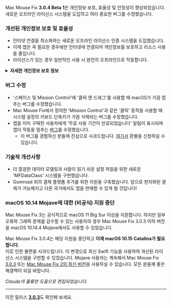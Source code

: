 Mac Mouse Fix **3.0.4 Beta 1**은 개인정보 보호, 효율성 및 안정성이 향상되었습니다.\
새로운 오프라인 라이선스 시스템을 도입하고 여러 중요한 버그를 수정했습니다.

### 개선된 개인정보 보호 및 효율성

- 인터넷 연결을 최소화하는 새로운 오프라인 라이선스 인증 시스템을 도입했습니다.
- 이제 앱은 꼭 필요한 경우에만 인터넷에 연결되어 개인정보를 보호하고 리소스 사용을 줄입니다.
- 라이선스가 있는 경우 일반적인 사용 시 완전히 오프라인으로 작동합니다.

<details>
<summary><b>자세한 개인정보 보호 정보</b></summary>
이전 버전에서는 매 실행 시마다 온라인으로 라이선스를 확인하여 제3자 서버(GitHub 및 Gumroad)에 연결 로그가 저장될 수 있었습니다. 새로운 시스템은 불필요한 연결을 제거했습니다 - 최초 라이선스 활성화 후에는 로컬 라이선스 데이터가 손상된 경우에만 인터넷에 연결됩니다.
<br><br>
제가 개인적으로 사용자 행동을 기록한 적은 없지만, 이전 시스템에서는 이론적으로 제3자 서버가 IP 주소와 연결 시간을 기록할 수 있었습니다. Gumroad는 라이선스 키를 기록하고 Mac Mouse Fix 구매 시 수집한 개인정보와 연관시킬 수 있었습니다.
<br><br>
원래 라이선스 시스템을 만들 때는 이러한 미묘한 개인정보 문제를 고려하지 않았지만, 이제 Mac Mouse Fix는 가능한 한 개인정보를 보호하고 인터넷 연결이 필요 없게 되었습니다!
<br><br>
<a href=https://gumroad.com/privacy>Gumroad의 개인정보 처리방침</a>과 제가 작성한 <a href=https://github.com/noah-nuebling/mac-mouse-fix/issues/976#issuecomment-2140955801>GitHub 댓글</a>도 참고해 주세요.

</details>

### 버그 수정

- '스페이스 및 Mission Control'에 '클릭 앤 드래그'를 사용할 때 macOS가 가끔 멈추는 버그를 수정했습니다.
- Mac Mouse Fix에서 정의한 'Mission Control'과 같은 '클릭' 동작을 사용할 때 시스템 설정의 키보드 단축키가 가끔 삭제되는 버그를 수정했습니다.
- 앱을 이미 구매한 사용자에게 '무료 사용 기간이 만료되었습니다' 알림이 표시되며 앱이 작동을 멈추는 [버그](https://github.com/noah-nuebling/mac-mouse-fix/issues?q=state%3Aopen%20label%3A%22%27Free%20days%20are%20over%27%20bug%22)를 수정했습니다.
    - 이 버그를 경험하신 분들께 진심으로 사과드립니다. [여기서](https://redirect.macmousefix.com/?message=&target=mmf-apply-for-refund) 환불을 신청하실 수 있습니다.

### 기술적 개선사항

- 더 깔끔한 데이터 모델링과 사람이 읽기 쉬운 설정 파일을 위한 새로운 'MFDataClass' 시스템을 구현했습니다.
- Gumroad 외의 결제 플랫폼 추가를 위한 지원을 구축했습니다. 앞으로 현지화된 결제가 가능해지고 다른 국가에서도 앱을 판매할 수 있게 될 것입니다!

### macOS 10.14 Mojave에 대한 (비공식) 지원 중단

Mac Mouse Fix 3는 공식적으로 macOS 11 Big Sur 이상을 지원합니다. 하지만 일부 오류와 그래픽 문제를 감수할 수 있는 사용자의 경우 Mac Mouse Fix 3.0.3 이하 버전을 macOS 10.14.4 Mojave에서도 사용할 수 있었습니다.

Mac Mouse Fix 3.0.4는 해당 지원을 중단하고 **이제 macOS 10.15 Catalina가 필요합니다**. \
이로 인한 불편을 사과드립니다. 이 변경으로 최신 Swift 기능을 사용하여 개선된 라이선스 시스템을 구현할 수 있었습니다. Mojave 사용자는 계속해서 Mac Mouse Fix [3.0.3](https://github.com/noah-nuebling/mac-mouse-fix/releases/tag/3.0.3) 또는 [Mac Mouse Fix 2의 최신 버전](https://redirect.macmousefix.com/?target=mmf2-latest)을 사용하실 수 있습니다. 모든 분들께 좋은 해결책이 되길 바랍니다.

*Claude의 훌륭한 도움으로 편집되었습니다.*

---

이전 릴리스 [**3.0.3**](https://github.com/noah-nuebling/mac-mouse-fix/releases/tag/3.0.3)도 확인해 보세요.